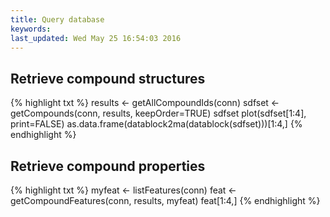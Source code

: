 ```yaml
---
title: Query database
keywords: 
last_updated: Wed May 25 16:54:03 2016
---
```


## Retrieve compound structures
{% highlight txt %}
results <- getAllCompoundIds(conn)
sdfset <- getCompounds(conn, results, keepOrder=TRUE)
sdfset
plot(sdfset[1:4], print=FALSE)
as.data.frame(datablock2ma(datablock(sdfset)))[1:4,]
{% endhighlight %}

## Retrieve compound properties
{% highlight txt %}
myfeat <- listFeatures(conn)
feat <- getCompoundFeatures(conn, results, myfeat)
feat[1:4,]
{% endhighlight %}


